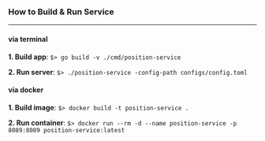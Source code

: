 ### How to Build & Run Service
----
#### via terminal
**1. Build app**: ```$> go build -v ./cmd/position-service```

**2. Run server**: ```$> ./position-service -config-path configs/config.toml```
#### via docker
**1. Build image**: ```$> docker build -t position-service .```

**2. Run container**: ```$> docker run --rm -d --name position-service -p 8089:8089 position-service:latest```
